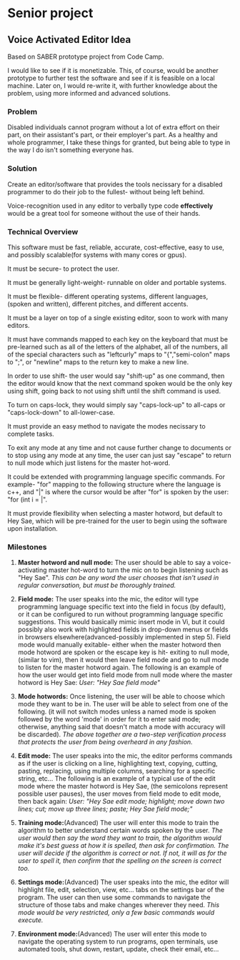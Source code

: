 # Senior project

## Voice Activated Editor Idea

Based on SABER prototype project from Code Camp.

I would like to see if it is monetizable. This, of course, would be another prototype to further test the software and see if it is feasible on a local machine. Later on, I would re-write it, with further knowledge about the problem, using more informed and advanced solutions.

### Problem

Disabled individuals cannot program without a lot of extra effort on their part, on their assistant's part, or their employer's part. As a healthy and whole programmer, I take these things for granted, but being able to type in the way I do isn't something everyone has.

### Solution

Create an editor/software that provides the tools necissary for a disabled programmer to do their job to the fullest- without being left behind.

Voice-recognition used in any editor to verbally type code __effectively__ would be a great tool for someone without the use of their hands.

### Technical Overview

This software must be fast, reliable, accurate, cost-effective, easy to use, and possibly scalable(for systems with many cores or gpus).

It must be secure- to protect the user.

It must be generally light-weight- runnable on older and portable systems.

It must be flexible- different operating systems, different languages, (spoken and written), different pitches, and different accents.

It must be a layer on top of a single existing editor, soon to work with many editors.

It must have commands mapped to each key on the keyboard that must be pre-learned such as all of the letters of the alphabet, all of the numbers, all of the special characters such as "leftcurly" maps to "{","semi-colon" maps to ";", or "newline" maps to the return key to make a new line.

In order to use shift- the user would say "shift-up" as one command, then the editor would know that the next command spoken would be the only key using shift, going back to not using shift until the shift command is used.

To turn on caps-lock, they would simply say "caps-lock-up" to all-caps or "caps-lock-down" to all-lower-case.

It must provide an easy method to navigate the modes necissary to complete tasks.

To exit any mode at any time and not cause further change to documents or to stop using any mode at any time, the user can just say "escape" to return to null mode which just listens for the master hot-word.

It could be extended with programming language specific commands. For example- "for" mapping to the following structure where the language is c++, and "|" is where the cursor would be after "for" is spoken by the user:
"for (int i = |".

It must provide flexibility when selecting a master hotword, but default to Hey Sae, which will be pre-trained for the user to begin using the software upon installation.

### Milestones

1. __Master hotword and null mode:__
The user should be able to say a voice-activating master hot-word to turn the mic on to begin listening such as "Hey Sae".
_This can be any word the user chooses that isn't used in regular conversation, but must be thoroughly trained._

2. __Field mode:__
The user speaks into the mic, the editor will type programming language specific text into the field in focus (by default), or it can be configured to run without programming language specific suggestions. This would basically mimic insert mode in Vi, but it could possibly also work with highlighted fields in drop-down menus or fields in browsers elsewhere(advanced-possibly implemented in step 5). Field mode would manually exitable- either when the master hotword then mode hotword are spoken or the escape key is hit- exiting to null mode, (similar to vim), then it would then leave field mode and go to null mode to listen for the master hotword again. The following is an example of how the user would get into field mode from null mode where the master hotword is Hey Sae:
_User: "Hey Sae field mode"_

3. __Mode hotwords:__
Once listening, the user will be able to choose which mode they want to be in. The user will be able to select from one of the following. (it will not switch modes unless a named mode is spoken followed by the word 'mode' in order for it to enter said mode; otherwise, anything said that doesn't match a mode with accuracy will be discarded).
_The above together are a two-step verification process that protects the user from being overheard in any fashion._

4. __Edit mode:__
The user speaks into the mic, the editor performs commands as if the user is clicking on a line, highlighting text, copying, cutting, pasting, replacing, using multiple columns, searching for a specific string, etc... The following is an example of a typical use of the edit mode where the master hotword is Hey Sae, (the semicolons represent possible user pauses), the user moves from field mode to edit mode, then back again:
_User: "Hey Sae edit mode; highlight; move down two lines; cut; move up three lines; paste; Hey Sae field mode;"_

5. __Training mode:__(Advanced)
The user will enter this mode to train the algorithm to better understand certain words spoken by the user. _The user would then say the word they want to train, the algorithm would make it's best guess at how it is spelled, then ask for confirmation. The user will decide if the algorithm is correct or not. If not, it will as for the user to spell it, then confirm that the spelling on the screen is correct too._

6. __Settings mode:__(Advanced)
The user speaks into the mic, the editor will highlight file, edit, selection, view, etc... tabs on the settings bar of the program. The user can then use some commands to navigate the structure of those tabs and make changes wherever they need. _This mode would be very restricted, only a few basic commands would execute._

7. __Environment mode:__(Advanced)
The user will enter this mode to navigate the operating system to run programs, open terminals, use automated tools, shut down, restart, update, check their email, etc...
